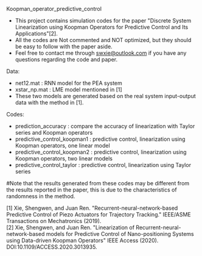  Koopman_operator_predictive_control
* This project contains simulation codes for the paper "Discrete System Linearization using Koopman Operators for Predictive Control and Its Applications"[2].
* All the codes are Not commented and NOT optimized, but they should be easy to follow with the paper aside.
* Feel free to contact me through swxie@outlook.com if you have any questions regarding the code and paper.

Data:
* net12.mat    :   RNN model for the PEA system
* xstar_np.mat   : LME model mentioned in [1]
* These two models are generated based on the real system input-output data with the method in [1].

Codes:
* prediction_accuracy  : compare the accuracy of linearization with Taylor series and Koopman operators
* predictive_control_koopman1  : predictive control, linearization using Koopman operators, one linear model 
* predictive_control_koopman2  : predictive control, linearization using Koopman operators, two linear models 
* predictive_control_taylor    : predictive control, linearization using Taylor series 

#Note that the results generated from these codes may be different from the results reported in the paper, this is due to the characteristics of randomness in the method.

[1] Xie, Shengwen, and Juan Ren. "Recurrent-neural-network-based Predictive Control of Piezo Actuators for Trajectory Tracking." IEEE/ASME Transactions on Mechatronics (2019).\
[2] Xie, Shengwen, and Juan Ren. "Linearization of Recurrent-neural-network-based models for Predictive Control of Nano-positioning Systems using Data-driven Koopman Operators" IEEE Access (2020). DOI:10.1109/ACCESS.2020.3013935.
